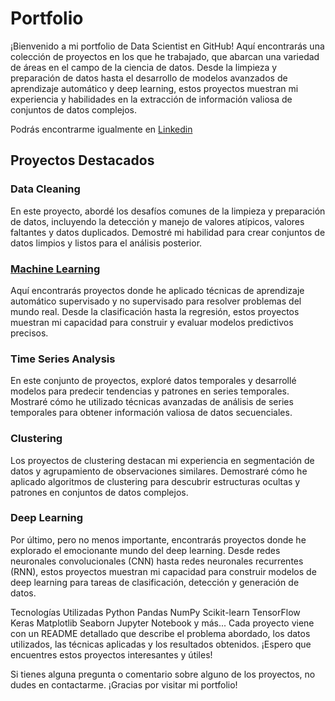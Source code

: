 # Portfolio



¡Bienvenido a mi portfolio de Data Scientist en GitHub! Aquí encontrarás una colección de proyectos en los que he trabajado, que abarcan una variedad de áreas en el campo de la ciencia de datos. Desde la limpieza y preparación de datos hasta el desarrollo de modelos avanzados de aprendizaje automático y deep learning, estos proyectos muestran mi experiencia y habilidades en la extracción de información valiosa de conjuntos de datos complejos.

Podrás encontrarme igualmente en [Linkedin](https://www.linkedin.com/in/alejandro-sanchez-silvestre/)


## Proyectos Destacados
### Data Cleaning
En este proyecto, abordé los desafíos comunes de la limpieza y preparación de datos, incluyendo la detección y manejo de valores atípicos, valores faltantes y datos duplicados. Demostré mi habilidad para crear conjuntos de datos limpios y listos para el análisis posterior.


### [Machine Learning](machine_learning_classification/)
Aquí encontrarás proyectos donde he aplicado técnicas de aprendizaje automático supervisado y no supervisado para resolver problemas del mundo real. Desde la clasificación hasta la regresión, estos proyectos muestran mi capacidad para construir y evaluar modelos predictivos precisos.

### Time Series Analysis
En este conjunto de proyectos, exploré datos temporales y desarrollé modelos para predecir tendencias y patrones en series temporales. Mostraré cómo he utilizado técnicas avanzadas de análisis de series temporales para obtener información valiosa de datos secuenciales.

### Clustering
Los proyectos de clustering destacan mi experiencia en segmentación de datos y agrupamiento de observaciones similares. Demostraré cómo he aplicado algoritmos de clustering para descubrir estructuras ocultas y patrones en conjuntos de datos complejos.
### Deep Learning
Por último, pero no menos importante, encontrarás proyectos donde he explorado el emocionante mundo del deep learning. Desde redes neuronales convolucionales (CNN) hasta redes neuronales recurrentes (RNN), estos proyectos muestran mi capacidad para construir modelos de deep learning para tareas de clasificación, detección y generación de datos.

Tecnologías Utilizadas
Python
Pandas
NumPy
Scikit-learn
TensorFlow
Keras
Matplotlib
Seaborn
Jupyter Notebook
y más...
Cada proyecto viene con un README detallado que describe el problema abordado, los datos utilizados, las técnicas aplicadas y los resultados obtenidos. ¡Espero que encuentres estos proyectos interesantes y útiles!

Si tienes alguna pregunta o comentario sobre alguno de los proyectos, no dudes en contactarme. ¡Gracias por visitar mi portfolio!
